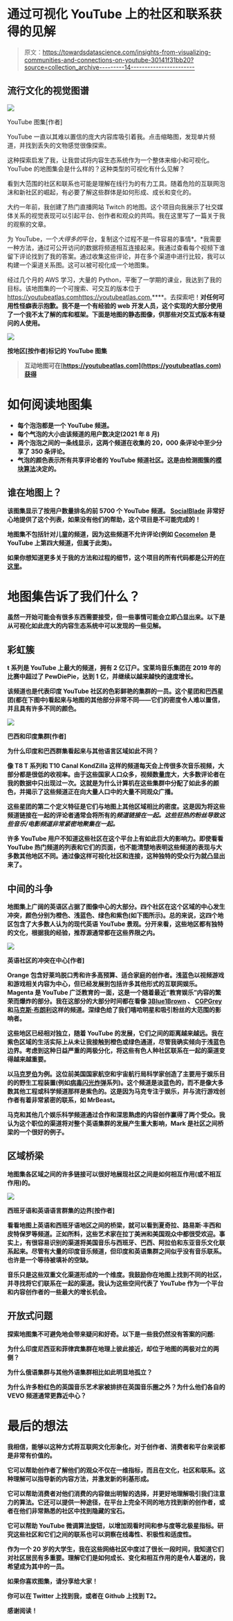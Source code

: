 # 通过可视化 YouTube 上的社区和联系获得的见解

> 原文：<https://towardsdatascience.com/insights-from-visualizing-communities-and-connections-on-youtube-30141f31bb20?source=collection_archive---------14----------------------->

## 流行文化的视觉图谱

![](img/bd15299edebf7d067b567befc1857b83.png)

YouTube 图集[作者]

YouTube 一直以其难以置信的庞大内容库吸引着我。点击缩略图，发现单片频道，并找到丢失的文物感觉很像探索。

这种探索启发了我，让我尝试将内容生态系统作为一个整体来缩小和可视化。YouTube 的地图集会是什么样的？这种类型的可视化有什么见解？

看到大范围的社区和联系也可能是理解在线行为的有力工具。随着危险的互联网泡沫和新社区的崛起，有必要了解这些群体是如何形成、成长和变化的。

大约一年前，我创建了热门直播网站 Twitch 的地图。这个项目向我展示了社交媒体关系的视觉表现可以引起平台、创作者和观众的共鸣。我在这里写了一篇关于我的观察的文章。

为 YouTube，一个*大得多的*平台，复制这个过程不是一件容易的事情*。*我需要一种方法，通过可公开访问的数据将频道相互连接起来。我通过查看每个视频下谁留下评论找到了我的答案。通过收集这些评论，并在多个渠道中进行比较，我可以构建一个渠道关系图。这可以被可视化成一个地图集。

经过几个月的 AWS 学习，大量的 Python，平衡了一学期的课业，我达到了我的目标。该地图集的一个可搜索、可交互的版本位于 https://youtubeatlas.com<https://youtubeatlas.com.>****。去探索吧！**对任何可用性怪癖表示抱歉。我不是一个有经验的 web 开发人员，这个实现的大部分使用了一个我不太了解的库和框架。下面是地图的静态图像，供那些对交互式版本有疑问的人使用。**

**![](img/74c4db41eae0d6055bdb342eef438441.png)**

**按地区[按作者]标记的 YouTube 图集**

> **互动地图可在[https://youtubeatlas.com](https://youtubeatlas.com)获得**

# **如何阅读地图集**

*   **每个泡泡都是一个 YouTube 频道。**
*   **每个气泡的大小由该频道的用户数决定(2021 年 8 月)**
*   **两个泡泡之间的一条线显示，这两个频道在收集的 20，000 条评论中至少分享了 350 条评论。**
*   **气泡的颜色表示所有共享评论者的 YouTube 频道社区。这是由检测图簇的[模块算法](https://neo4j.com/docs/graph-data-science/current/algorithms/modularity-optimization/)决定的。**

## **谁在地图上？**

**该图集显示了按用户数量排名的前 5700 个 YouTube 频道。 [SocialBlade](https://socialblade.com/) 非常好心地提供了这个列表，如果没有他们的帮助，这个项目是不可能完成的！**

**地图集不包括针对儿童的频道，因为这些频道不允许评论(例如 [Cocomelon](https://www.youtube.com/channel/UCbCmjCuTUZos6Inko4u57UQ) 是 YouTube 上第四大频道，但属于此类)。**

**如果你想知道更多关于我的方法和过程的细节，这个项目的所有代码都是公开的[在这里](https://github.com/KiranGershenfeld/YoutubeCommunities)。**

# **地图集告诉了我们什么？**

**虽然一开始可能会有很多东西需要接受，但一些事情可能会立即凸显出来。以下是从可视化如此庞大的内容生态系统中可以发现的一些见解。**

## **彩虹簇**

**t 系列是 YouTube 上最大的频道，拥有 2 亿订户。宝莱坞音乐集团在 2019 年的比赛中超过了 PewDiePie，达到 1 亿，并继续以越来越快的速度增长。**

**该频道也是代表印度 YouTube 社区的色彩鲜艳的集群的一员。这个星团和巴西星团(都在下图中)看起来与地图的其他部分非常不同——它们的密度令人难以置信，并且具有许多不同的颜色。**

**![](img/e8a07bd246d36a81d1e4333a2c329acf.png)**

**巴西和印度集群[作者]**

**为什么印度和巴西群集看起来与其他语言区域如此不同？**

**像 T8 T 系列和 T10 Canal KondZilla 这样的频道每天会上传很多次音乐视频，大部分都是很低的收视率。由于这些国家人口众多，视频数量庞大，大多数评论者在我的数据中只出现过一次。这就是为什么计算机在这些集群中分配了如此多的颜色，并揭示了这些频道正在向大量人口中的大量不同观众广播。**

**这些星团的第二个定义特征是它们与地图上其他区域相比的密度。这是因为将这些频道链接在一起的评论者通常会将所有的*频道链接在一起。这些狂热的粉丝导致这些音乐/电影频道非常紧密地聚集在一起。***

**许多 YouTube 用户不知道这些社区在这个平台上有如此巨大的影响力。即使看看 YouTube 热门频道的列表和它们的页面，也不能清楚地表明这些频道的表现与大多数其他地区不同。通过像这样可视化社区和连接，这种独特的受众行为就凸显出来了。**

## **中间的斗争**

**地图集上广阔的英语区占据了图像中心的大部分。四个社区在这个区域的中心发生冲突，颜色分别为橙色、浅蓝色、绿色和紫色(如下图所示)。总的来说，这四个地区包含了大多数人认为的现代英语 YouTube 景观。分开来看，这些地区都有独特的文化，根据我的经验，推荐源通常都在这些界限之内。**

**![](img/8528e76cad9b2aba8628c1b47b257d43.png)**

**英语社区的冲突在中心[作者]**

**Orange 包含好莱坞脱口秀和许多高预算、适合家庭的创作者。浅蓝色以视频游戏和游戏相关内容为中心，但已经发展到包括许多其他形式的互联网娱乐。Magenta 是 YouTube 广泛教育的一面，这是一个随着最近“教育娱乐”内容的繁荣而爆炸的部分。我在这部分的大部分时间都在看像 [3Blue1Brown](https://www.youtube.com/channel/UCYO_jab_esuFRV4b17AJtAw) 、 [CGPGrey](https://www.youtube.com/greymatter) 和[马克斯·布朗利](https://www.youtube.com/c/mkbhd)这样的频道。深绿色给了我们嘻哈明星和吸引粉丝的大范围的影响者。**

**这些地区已经相对独立，随着 YouTube 的发展，它们之间的距离越来越远。我在紫色区域的生活实际上从未让我接触到橙色或绿色通道，尽管我确实倾向于浅蓝色边界。考虑到这种日益严重的两极分化，将这些有色人种社区联系在一起的渠道变得越来越重要。**

**以[马克罗伯](https://www.youtube.com/c/MarkRober/videos)为例。这位前美国国家航空和宇宙航行局科学家创造了主要用于娱乐目的的野生工程装置(例如[病毒闪光炸弹](https://www.youtube.com/watch?v=3c584TGG7jQ)系列)。这个频道是淡蓝色的，而不是像大多数其他工程或科学频道那样是紫色的。这是因为马克专注于娱乐，并与流行游戏创作者有着非常紧密的联系，如 MrBeast。**

**马克和其他几个娱乐科学频道通过合作和深思熟虑的内容创作赢得了两个受众。我认为这个职位的渠道将对整个英语集群的发展产生重大影响，Mark 是社区之间桥梁的一个很好的例子。**

## **区域桥梁**

**地图集各区域之间的许多链接可以很好地展现社区之间是如何相互作用(或不相互作用)的。**

**![](img/1e859e79c1a87d139e411bcbe85a4b2e.png)**

**西班牙语和英语语言群集的边界[按作者]**

**看看地图上英语和西班牙语地区之间的桥梁，就可以看到夏奇拉、路易斯·丰西和皮特保罗等频道。正如所料，这些艺术家在拉丁美洲和美国观众中都很受欢迎。事实上，有很容易识别的渠道将美国音乐与西班牙、巴西、阿拉伯和东亚音乐文化联系起来。尽管有大量的印度音乐频道，但印度和英语集群之间似乎没有音乐联系。也许是一个等待被填补的空缺。**

**音乐只是这些双重文化渠道形成的一个维度。我鼓励你在地图上找到不同的社区，并寻找将它们联系在一起的渠道。我认为这些空间代表了 YouTube 作为一个平台和内容创作者的一些最大的增长机会。**

## **开放式问题**

**探索地图集不可避免地会带来疑问和好奇。以下是一些我仍然没有答案的问题:**

**为什么印度尼西亚和菲律宾集群在地理上彼此接近，却位于地图的两极对立的两侧？**

**为什么俄语集群与其他外语集群相比如此明显地孤立？**

**为什么许多粉红色的英国音乐艺术家被排挤在英国音乐圈之外？为什么他们各自的 VEVO 频道通常更靠近中心？**

# **最后的想法**

**我相信，能够以这种方式将互联网文化形象化，对于创作者、消费者和平台来说都是非常有价值的。**

**它可以帮助创作者了解他们的观众不仅在一维指标，而且在文化，社区和联系。这种理解可以指导新的内容方法，并激发新的利基形成。**

**它可以帮助消费者对他们消费的内容做出明智的选择，并更好地理解吸引我们注意力的算法。它还可以提供一种途径，在平台上完全不同的地方找到新的创作者，或者在他们非常熟悉的社区中找到隐藏的宝石。**

**它可以帮助 YouTube 微调算法旋钮，以增加观看时间和参与度等北极星指标。研究这些社区和它们之间的联系也可以洞察在线毒性、积极性和适度性。**

**作为一个 20 岁的大学生，我在这些网络社区中度过了很长一段时间，我知道它们对社区居民有多重要。理解它们是如何成长、变化和相互作用的是令人着迷的，我希望成为其中的一员。**

**如果你喜欢图集，请分享给大家！**

**你可以在 Twitter 上找到我，或者在 Github 上找到 T2。**

**感谢阅读！**